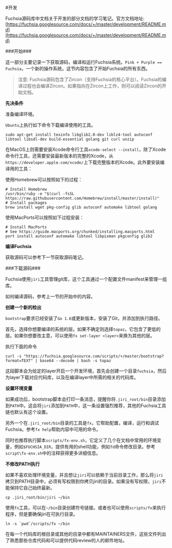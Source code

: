 #开发

Fuchsia源码库中文档关于开发的部分文档的学习笔记。官方文档地址: [https://fuchsia.googlesource.com/docs/+/master/development/README.md](https://fuchsia.googlesource.com/docs/+/master/development/README.md)

###开始###

这一部分主要记录一下获取源码，编译和运行Fuchsia系统。`Pink + Purple == Fuchsia`，一个新的操作系统。这节内容包含了开始Fuchsia的所有东西。

> 注意: Fuchsia源码包含了Zircon（支持Fuchsia的核心平台）。Fuchsia的编译过程也会编译Zircon。如果指向在Zircon上工作，则可以阅读Zircon的开始文档。




**先决条件**

准备编译环境。

`Ubuntu`上执行如下命令下载编译使用的工具。

```
sudo apt-get install texinfo libglib2.0-dev liblz4-tool autoconf libtool libsdl-dev build-essential golang git curl unzip
```

在MacOS上则需要安装Xcode命令行工具`xcode-select --install`，除了Xcode命令行工具，还需要安装最新版本的完整的Xcode，从`https://developer.apple.com/xcode/`上下载完整版本的Xcode。此外要安装编译用的工具：

使用Homebrew可以按照如下的过程：

```
# Install Homebrew
/usr/bin/ruby -e "$(curl -fsSL https://raw.githubusercontent.com/Homebrew/install/master/install)"
# Install packages
brew install wget pkg-config glib autoconf automake libtool golang
```

使用MacPorts可以按照如下过程安装：

```
# Install MacPorts
# See https://guide.macports.org/chunked/installing.macports.html
port install autoconf automake libtool libpixman pkgconfig glib2
```

**编译Fuchsia**

获取源码可以参考下一节获取源码笔记。


###下载源码###

Fuchsia使用`jiri`工具管理git库，这个工具通过一个配置文件manifest来管理一组库。

如何编译源码，参考上一节的开始中的内容。

**创建一个新的检出**

`bootstrap`要求已经安装了`Go 1.6`或更新版本，安装了Git，并添加到执行路径。

首先，选择你想要编译的系统的层。如果不确定则选择`topaz`，它包含了更低的层。如果你想要改主意，可以使用`fx set-layer <layer>`来换为其他的层。

执行下面的命令

```
curl -s "https://fuchsia.googlesource.com/scripts/+/master/bootstrap?format=TEXT" | base64 --decode | bash -s topaz
```

这段脚本会为给定的layer开启一个开发环境，首先会创建一个目录`fuchsia`，然后为layer下载对应代码库，以及在编译layer中所需的相关的代码库。

**设置环境变量**

如果成功后，bootstrap脚本会打印一条消息，提醒你将`.jiri_root/bin`目录添加到`PATH`中。这会将`jiri`添加到`PATH`中，这一条设置强烈推荐，其他的Fuchsia工具链也默认有这个设置。

另外一个在`.jiri_root/bin`目录的工具是`fx`，它帮助配置，编译，运行和调试Fuchsia。参考`fx help`帮助内容中可用的命令。

同时也推荐执行脚本`scripts/fx-env.sh`，它定义了几个在文档中常用的环境变量，例如`$FUCHSIA_DIR`，提供有用的shell功能，例如`fd`命令修改目录。参考`script\fx-env.sh`中的注释获得更多详细信息。

**不修改PATH执行**

如果不喜欢处理环境变量，并且想让`jiri`可以依赖于当前目录工作，那么将`jiri`拷贝到PATH目录中，必须有写权限到你拷贝jiri的目录。如果没有写权限，`jiri`不能保持它自己始终最新。

```
cp .jiri_root/bin/jiri ~/bin
```

使用`fx`工具，可以在`~/bin`目录创建符号链接。或者也可以使用`scripts/fx`来执行程序，但是要确保jiri在可执行目录。

```
ln -s `pwd`/scripts/fx ~/bin
```

在每一个代码库的根目录或其他的目录中都有MAINTAINERS文件，这些文件列出了熟悉那些仓库代码和可以提供代码review的人的邮件地址。
